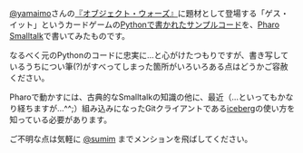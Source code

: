 [@yamaimo](https://twitter.com/yappy0625)さんの[『オブジェクト・ウォーズ』](https://imoarai.booth.pm/)に題材として登場する「ゲス・イット」というカードゲームの[Pythonで書かれたサンプルコード](https://github.com/yamaimo/ObjWarsSample)を、[Pharo Smalltalk](https://pharo.org/)で書いてみたものです。

なるべく元のPythonのコードに忠実に…と心がけたつもりですが、書き写しているうちについ筆(?)がすべってしまった箇所がいろいろある点はどうかご容赦ください。

Pharoで動かすには、古典的なSmalltalkの知識の他に、最近（…といってもかなり経ちますが…^^;）組み込みになったGitクライアントである[iceberg](https://github.com/pharo-vcs/iceberg#readme)の使い方を知っている必要があります。

ご不明な点は気軽に [@sumim](https://twitter.com/sumim) までメンションを飛ばしてください。
